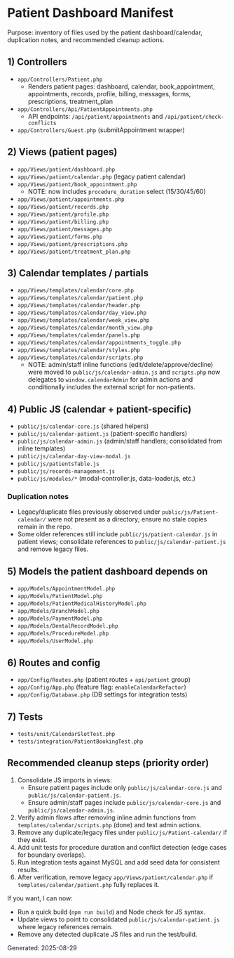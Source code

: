 # Patient Dashboard Manifest

Purpose: inventory of files used by the patient dashboard/calendar, duplication notes, and recommended cleanup actions.

## 1) Controllers

- `app/Controllers/Patient.php`
  - Renders patient pages: dashboard, calendar, book_appointment, appointments, records, profile, billing, messages, forms, prescriptions, treatment_plan
- `app/Controllers/Api/PatientAppointments.php`
  - API endpoints: `/api/patient/appointments` and `/api/patient/check-conflicts`
- `app/Controllers/Guest.php` (submitAppointment wrapper)

## 2) Views (patient pages)

- `app/Views/patient/dashboard.php`
- `app/Views/patient/calendar.php` (legacy patient calendar)
- `app/Views/patient/book_appointment.php`
  - NOTE: now includes `procedure_duration` select (15/30/45/60)
- `app/Views/patient/appointments.php`
- `app/Views/patient/records.php`
- `app/Views/patient/profile.php`
- `app/Views/patient/billing.php`
- `app/Views/patient/messages.php`
- `app/Views/patient/forms.php`
- `app/Views/patient/prescriptions.php`
- `app/Views/patient/treatment_plan.php`

## 3) Calendar templates / partials

- `app/Views/templates/calendar/core.php`
- `app/Views/templates/calendar/patient.php`
- `app/Views/templates/calendar/header.php`
- `app/Views/templates/calendar/day_view.php`
- `app/Views/templates/calendar/week_view.php`
- `app/Views/templates/calendar/month_view.php`
- `app/Views/templates/calendar/panels.php`
- `app/Views/templates/calendar/appointments_toggle.php`
- `app/Views/templates/calendar/styles.php`
- `app/Views/templates/calendar/scripts.php`
  - NOTE: admin/staff inline functions (edit/delete/approve/decline) were moved to `public/js/calendar-admin.js` and `scripts.php` now delegates to `window.calendarAdmin` for admin actions and conditionally includes the external script for non-patients.

## 4) Public JS (calendar + patient-specific)

- `public/js/calendar-core.js` (shared helpers)
- `public/js/calendar-patient.js` (patient-specific handlers)
- `public/js/calendar-admin.js` (admin/staff handlers; consolidated from inline templates)
- `public/js/calendar-day-view-modal.js`
- `public/js/patientsTable.js`
- `public/js/records-management.js`
- `public/js/modules/*` (modal-controller.js, data-loader.js, etc.)

### Duplication notes

- Legacy/duplicate files previously observed under `public/js/Patient-calendar/` were not present as a directory; ensure no stale copies remain in the repo.
- Some older references still include `public/js/patient-calendar.js` in patient views; consolidate references to `public/js/calendar-patient.js` and remove legacy files.

## 5) Models the patient dashboard depends on

- `app/Models/AppointmentModel.php`
- `app/Models/PatientModel.php`
- `app/Models/PatientMedicalHistoryModel.php`
- `app/Models/BranchModel.php`
- `app/Models/PaymentModel.php`
- `app/Models/DentalRecordModel.php`
- `app/Models/ProcedureModel.php`
- `app/Models/UserModel.php`

## 6) Routes and config

- `app/Config/Routes.php` (patient routes + `api/patient` group)
- `app/Config/App.php` (feature flag: `enableCalendarRefactor`)
- `app/Config/Database.php` (DB settings for integration tests)

## 7) Tests

- `tests/unit/CalendarSlotTest.php`
- `tests/integration/PatientBookingTest.php`

## Recommended cleanup steps (priority order)

1) Consolidate JS imports in views:
   - Ensure patient pages include only `public/js/calendar-core.js` and `public/js/calendar-patient.js`.
   - Ensure admin/staff pages include `public/js/calendar-core.js` and `public/js/calendar-admin.js`.
2) Verify admin flows after removing inline admin functions from `templates/calendar/scripts.php` (done) and test admin actions.
3) Remove any duplicate/legacy files under `public/js/Patient-calendar/` if they exist.
4) Add unit tests for procedure duration and conflict detection (edge cases for boundary overlaps).
5) Run integration tests against MySQL and add seed data for consistent results.
6) After verification, remove legacy `app/Views/patient/calendar.php` if `templates/calendar/patient.php` fully replaces it.

If you want, I can now:

- Run a quick build (`npm run build`) and Node check for JS syntax.
- Update views to point to consolidated `public/js/calendar-patient.js` where legacy references remain.
- Remove any detected duplicate JS files and run the test/build.

Generated: 2025-08-29
